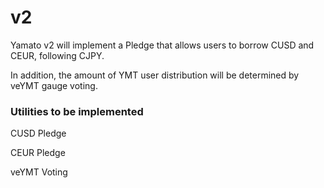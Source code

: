 # v2

Yamato v2 will implement a Pledge that allows users to borrow CUSD and CEUR, following CJPY.&#x20;

In addition, the amount of YMT user distribution will be determined by veYMT gauge voting.

### Utilities to be implemented&#x20;

CUSD Pledge&#x20;

CEUR Pledge&#x20;

veYMT Voting
